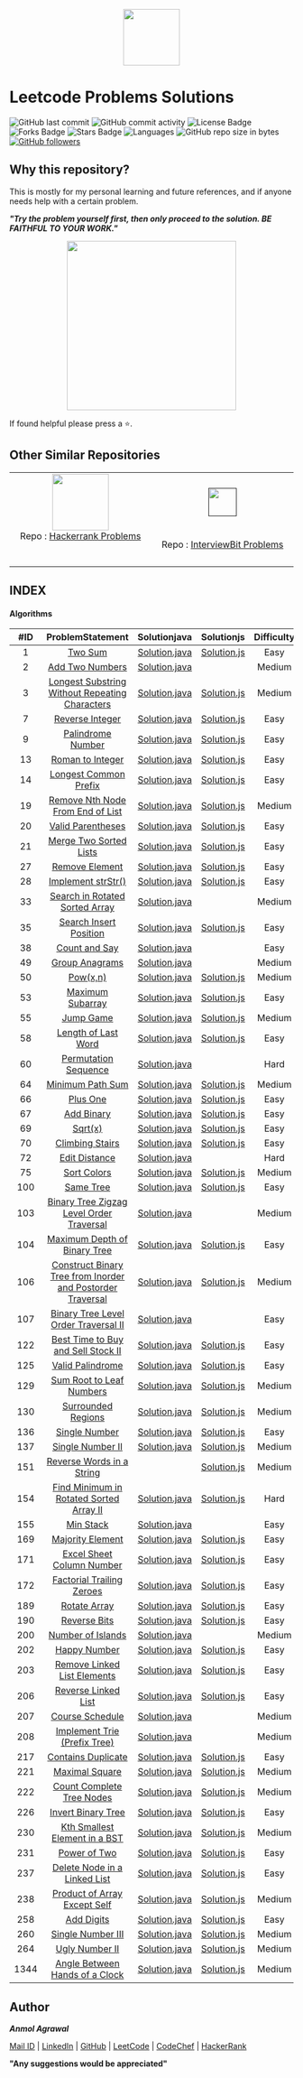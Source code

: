 <p align="center"><a href="https://leetcode.com/anmol_53/"><img src="https://upload.wikimedia.org/wikipedia/commons/thumb/0/0a/LeetCode_Logo_black_with_text.svg/1280px-LeetCode_Logo_black_with_text.svg.png" height="100px"></a></p>

# Leetcode Problems Solutions

![GitHub last commit](https://img.shields.io/github/last-commit/Anmol53/Leetcode-Problems) 
![GitHub commit activity](https://img.shields.io/github/commit-activity/y/Anmol53/Leetcode-Problems?color=ff9900)
![License Badge](https://img.shields.io/github/license/Anmol53/Leetcode-Problems)
![Forks Badge](https://img.shields.io/github/forks/Anmol53/Leetcode-Problems)
![Stars Badge](https://img.shields.io/github/stars/Anmol53/Leetcode-Problems)
![Languages](https://img.shields.io/badge/languages-java%2Cjavascript-yellow.svg)
![GitHub repo size in bytes](https://img.shields.io/github/repo-size/Anmol53/Leetcode-Problems)
[![GitHub followers](https://img.shields.io/github/followers/Anmol53?label=Follow&style=social)](https://github.com/Anmol53?tab=followers)

## Why this repository?

This is mostly for my personal learning and future references, and if anyone needs help with a certain problem.

***"Try the problem yourself first, then only proceed to the solution. BE FAITHFUL TO YOUR WORK."***

<p align="center">
  <img src="https://github.com/Anmol53/portfolio/blob/master/images/EvilNextDevilfish-small.gif" height="300px">
</p>


If found helpful please press a ⭐.

## Other Similar Repositories

<table>
  <tr align="center">
    <td>
      <a href="https://www.hackerrank.com/anmol_53"><img src="https://hrcdn.net/hackerrank/assets/styleguide/logo_wordmark-13074b67abceb42ce8fd38bdeaac6926.svg" height="100"></a>
      <br>
      Repo : 
      <a href="https://github.com/Anmol53/Hackerrank-Problem-Solving">Hackerrank Problems</a>
      <br>
      <span>&nbsp;&nbsp;&nbsp;&nbsp;&nbsp;&nbsp;&nbsp;&nbsp;&nbsp;&nbsp;&nbsp;&nbsp;&nbsp;&nbsp;&nbsp;&nbsp;&nbsp;&nbsp;&nbsp;&nbsp;&nbsp;&nbsp;&nbsp;&nbsp;&nbsp;&nbsp;</span>
      <span>&nbsp;&nbsp;&nbsp;&nbsp;&nbsp;&nbsp;&nbsp;&nbsp;&nbsp;&nbsp;&nbsp;&nbsp;&nbsp;&nbsp;&nbsp;&nbsp;&nbsp;&nbsp;&nbsp;&nbsp;&nbsp;&nbsp;&nbsp;&nbsp;&nbsp;&nbsp;</span>
      <span>&nbsp;&nbsp;&nbsp;&nbsp;&nbsp;&nbsp;&nbsp;&nbsp;&nbsp;&nbsp;&nbsp;&nbsp;&nbsp;&nbsp;&nbsp;&nbsp;&nbsp;&nbsp;&nbsp;&nbsp;&nbsp;&nbsp;&nbsp;&nbsp;&nbsp;&nbsp;</span>
      <span>&nbsp;&nbsp;&nbsp;&nbsp;&nbsp;&nbsp;&nbsp;</span><br>
    </td>
    <td>
      <br>
      <a href=""><img src="https://assets.interviewbit.com/assets/ib_logo_svg-c7ed205b9475b598a9f652d7045054fa26b491fa95cf098569fa41ee0ac34259.svg.gz" height="50px"></a>
      <br>
      <span>&nbsp;&nbsp;&nbsp;&nbsp;&nbsp;&nbsp;&nbsp;&nbsp;&nbsp;&nbsp;&nbsp;&nbsp;&nbsp;&nbsp;&nbsp;&nbsp;&nbsp;&nbsp;&nbsp;&nbsp;&nbsp;&nbsp;&nbsp;&nbsp;&nbsp;&nbsp;</span>
      <span>&nbsp;&nbsp;&nbsp;&nbsp;&nbsp;&nbsp;&nbsp;&nbsp;&nbsp;&nbsp;&nbsp;&nbsp;&nbsp;&nbsp;&nbsp;&nbsp;&nbsp;&nbsp;&nbsp;&nbsp;&nbsp;&nbsp;&nbsp;&nbsp;&nbsp;&nbsp;</span>
      <span>&nbsp;&nbsp;&nbsp;&nbsp;&nbsp;&nbsp;&nbsp;&nbsp;&nbsp;&nbsp;&nbsp;&nbsp;&nbsp;&nbsp;&nbsp;&nbsp;&nbsp;&nbsp;&nbsp;&nbsp;&nbsp;&nbsp;&nbsp;&nbsp;&nbsp;&nbsp;</span>
      <span>&nbsp;&nbsp;&nbsp;&nbsp;&nbsp;&nbsp;&nbsp;</span><br>
      Repo : 
      <a href="https://github.com/Anmol53/Interviewbit-Practice">InterviewBit Problems</a>
      <br>
      <br>
    </td>
  </tr>
</table>

## INDEX
#### Algorithms
|#ID|ProblemStatement|Solutionjava|Solutionjs|Difficulty|
|:---:|:---------------:|:-----------:|:---------:|:--------:|
|1|[Two Sum](https://leetcode.com/problems/two-sum)|[Solution.java](https://github.com/Anmol53/Leetcode-Problems/blob/master/Solutions%20in%20Java/TwoSum.java)|[Solution.js](https://github.com/Anmol53/Leetcode-Problems/blob/master/Solutions%20in%20Javascript/TwoSum.js)|Easy|
|2|[Add Two Numbers](https://leetcode.com/problems/add-two-numbers)|[Solution.java](https://github.com/Anmol53/Leetcode-Problems/blob/master/Solutions%20in%20Java/AddTwoNumbers.java)|[]()|Medium|
|3|[Longest Substring Without Repeating Characters](https://leetcode.com/problems/longest-substring-without-repeating-characters)|[Solution.java](https://github.com/Anmol53/Leetcode-Problems/blob/master/Solutions%20in%20Java/LongestSubstringWithoutRepeatingCharacters.java)|[Solution.js](https://github.com/Anmol53/Leetcode-Problems/blob/master/Solutions%20in%20Javascript/LongestSubstringWithoutRepeatingCharacters.js)|Medium|
|7|[Reverse Integer](https://leetcode.com/problems/reverse-integer)|[Solution.java](https://github.com/Anmol53/Leetcode-Problems/blob/master/Solutions%20in%20Java/ReverseInteger.java)|[Solution.js](https://github.com/Anmol53/Leetcode-Problems/blob/master/Solutions%20in%20Javascript/ReverseInteger.js)|Easy|
|9|[Palindrome Number](https://leetcode.com/problems/palindrome-number)|[Solution.java](https://github.com/Anmol53/Leetcode-Problems/blob/master/Solutions%20in%20Java/PalindromeNumber.java)|[Solution.js](https://github.com/Anmol53/Leetcode-Problems/blob/master/Solutions%20in%20Javascript/PalindromeNumber.js)|Easy|
|13|[Roman to Integer](https://leetcode.com/problems/roman-to-integer)|[Solution.java](https://github.com/Anmol53/Leetcode-Problems/blob/master/Solutions%20in%20Java/RomanToInteger.java)|[Solution.js](https://github.com/Anmol53/Leetcode-Problems/blob/master/Solutions%20in%20Javascript/RomanToInteger.js)|Easy|
|14|[Longest Common Prefix](https://leetcode.com/problems/longest-common-prefix)|[Solution.java](https://github.com/Anmol53/Leetcode-Problems/blob/master/Solutions%20in%20Java/LongestCommonPrefix.java)|[Solution.js](https://github.com/Anmol53/Leetcode-Problems/blob/master/Solutions%20in%20Javascript/LongestCommonPrefix.js)|Easy|
|19|[Remove Nth Node From End of List](https://leetcode.com/problems/remove-nth-node-from-end-of-list)|[Solution.java](https://github.com/Anmol53/Leetcode-Problems/blob/master/Solutions%20in%20Java/RemoveNthNodeFromEndOfList.java)|[Solution.js](https://github.com/Anmol53/Leetcode-Problems/blob/master/Solutions%20in%20Javascript/RemoveNthNodeFromEndOfList.js)|Medium|
|20|[Valid Parentheses](https://leetcode.com/problems/valid-parentheses)|[Solution.java](https://github.com/Anmol53/Leetcode-Problems/blob/master/Solutions%20in%20Java/ValidParentheses.java)|[Solution.js](https://github.com/Anmol53/Leetcode-Problems/blob/master/Solutions%20in%20Javascript/ValidParentheses.js)|Easy|
|21|[Merge Two Sorted Lists](https://leetcode.com/problems/merge-two-sorted-lists)|[Solution.java](https://github.com/Anmol53/Leetcode-Problems/blob/master/Solutions%20in%20Java/MergeTwoSortedLists.java)|[Solution.js](https://github.com/Anmol53/Leetcode-Problems/blob/master/Solutions%20in%20Javascript/MergeTwoSortedLists.js)|Easy|
|27|[Remove Element](https://leetcode.com/problems/remove-element)|[Solution.java](https://github.com/Anmol53/Leetcode-Problems/blob/master/Solutions%20in%20Java/RemoveElement.java)|[Solution.js](https://github.com/Anmol53/Leetcode-Problems/blob/master/Solutions%20in%20Javascript/RemoveElement.js)|Easy|
|28|[Implement strStr()](https://leetcode.com/problems/implement-strstr)|[Solution.java](https://github.com/Anmol53/Leetcode-Problems/blob/master/Solutions%20in%20Java/Implement_strStr().java)|[Solution.js](https://github.com/Anmol53/Leetcode-Problems/blob/master/Solutions%20in%20Javascript/Implement_strStr().js)|Easy|
|33|[Search in Rotated Sorted Array](https://leetcode.com/problems/search-in-rotated-sorted-array)|[Solution.java](https://github.com/Anmol53/Leetcode-Problems/blob/master/Solutions%20in%20Java/SearchInRotatedSortedArray.java)|[]()|Medium|
|35|[Search Insert Position](https://leetcode.com/problems/search-insert-position)|[Solution.java](https://github.com/Anmol53/Leetcode-Problems/blob/master/Solutions%20in%20Java/SearchInsertPosition.java)|[Solution.js](https://github.com/Anmol53/Leetcode-Problems/blob/master/Solutions%20in%20Javascript/SearchInsertPosition.js)|Easy|
|38|[Count and Say](https://leetcode.com/problems/count-and-say)|[Solution.java](https://github.com/Anmol53/Leetcode-Problems/blob/master/Solutions%20in%20Java/CountAndSay.java)|[]()|Easy|
|49|[Group Anagrams](https://leetcode.com/problems/group-anagrams)|[Solution.java](https://github.com/Anmol53/Leetcode-Problems/blob/master/Solutions%20in%20Java/GroupAnagrams.java)|[]()|Medium|
|50|[Pow(x,n)](https://leetcode.com/problems/powx-n)|[Solution.java](https://github.com/Anmol53/Leetcode-Problems/blob/master/Solutions%20in%20Java/Pow(x%2C%20n).java)|[Solution.js](https://github.com/Anmol53/Leetcode-Problems/blob/master/Solutions%20in%20Javascript/Pow(x%2C%20n).js)|Medium|
|53|[Maximum Subarray](https://leetcode.com/problems/maximum-subarray)|[Solution.java](https://github.com/Anmol53/Leetcode-Problems/blob/master/Solutions%20in%20Java/MaximumSubarray.java)|[Solution.js](https://github.com/Anmol53/Leetcode-Problems/blob/master/Solutions%20in%20Javascript/MaximumSubarray.js)|Easy|
|55|[Jump Game](https://leetcode.com/problems/jump-game)|[Solution.java](https://github.com/Anmol53/Leetcode-Problems/blob/master/Solutions%20in%20Java/JumpGame.java)|[Solution.js](https://github.com/Anmol53/Leetcode-Problems/blob/master/Solutions%20in%20Javascript/JumpGame.js)|Medium|
|58|[Length of Last Word](https://leetcode.com/problems/length-of-last-word)|[Solution.java](https://github.com/Anmol53/Leetcode-Problems/blob/master/Solutions%20in%20Java/LengthOfLastWord.java)|[Solution.js](https://github.com/Anmol53/Leetcode-Problems/blob/master/Solutions%20in%20Javascript/LengthOfLastWord.js)|Easy|
|60|[Permutation Sequence](https://leetcode.com/problems/permutation-sequence)|[Solution.java](https://github.com/Anmol53/Leetcode-Problems/blob/master/Solutions%20in%20Java/PermutationSequence.java)|[]()|Hard|
|64|[Minimum Path Sum](https://leetcode.com/problems/minimum-path-sum)|[Solution.java](https://github.com/Anmol53/Leetcode-Problems/blob/master/Solutions%20in%20Java/MinimumPathSum.java)|[Solution.js](https://github.com/Anmol53/Leetcode-Problems/blob/master/Solutions%20in%20Javascript/MinimumPathSum.js)|Medium|
|66|[Plus One](https://leetcode.com/problems/plus-one)|[Solution.java](https://github.com/Anmol53/Leetcode-Problems/blob/master/Solutions%20in%20Java/PlusOne.java)|[Solution.js](https://github.com/Anmol53/Leetcode-Problems/blob/master/Solutions%20in%20Javascript/PlusOne.js)|Easy|
|67|[Add Binary](https://leetcode.com/problems/add-binary)|[Solution.java](https://github.com/Anmol53/Leetcode-Problems/blob/master/Solutions%20in%20Java/AddBinary.java)|[Solution.js](https://github.com/Anmol53/Leetcode-Problems/blob/master/Solutions%20in%20Javascript/AddBinary.js)|Easy|
|69|[Sqrt(x)](https://leetcode.com/problems/sqrtx)|[Solution.java](https://github.com/Anmol53/Leetcode-Problems/blob/master/Solutions%20in%20Java/Sqrt(x).java)|[Solution.js](https://github.com/Anmol53/Leetcode-Problems/blob/master/Solutions%20in%20Javascript/Sqrt(x).js)|Easy|
|70|[Climbing Stairs](https://leetcode.com/problems/climbing-stairs)|[Solution.java](https://github.com/Anmol53/Leetcode-Problems/blob/master/Solutions%20in%20Java/ClimbingStairs.java)|[Solution.js](https://github.com/Anmol53/Leetcode-Problems/blob/master/Solutions%20in%20Javascript/ClimbingStairs.js)|Easy|
|72|[Edit Distance](https://leetcode.com/problems/edit-distance)|[Solution.java](https://github.com/Anmol53/Leetcode-Problems/blob/master/Solutions%20in%20Java/EditDistance.java)|[]()|Hard|
|75|[Sort Colors](https://leetcode.com/problems/sort-colors)|[Solution.java](https://github.com/Anmol53/Leetcode-Problems/blob/master/Solutions%20in%20Java/SortColors.java)|[Solution.js](https://github.com/Anmol53/Leetcode-Problems/blob/master/Solutions%20in%20Javascript/SortColors.js)|Medium|
|100|[Same Tree](https://leetcode.com/problems/same-tree)|[Solution.java](https://github.com/Anmol53/Leetcode-Problems/blob/master/Solutions%20in%20Java/SameTree.java)|[Solution.js](https://github.com/Anmol53/Leetcode-Problems/blob/master/Solutions%20in%20Javascript/SameTree.js)|Easy|
|103|[Binary Tree Zigzag Level Order Traversal](https://leetcode.com/problems/binary-tree-zigzag-level-order-traversal)|[Solution.java](https://github.com/Anmol53/Leetcode-Problems/blob/master/Solutions%20in%20Java/BinaryTreeZigzagLevelOrderTraversal.java)|[]()|Medium|
|104|[Maximum Depth of Binary Tree](https://leetcode.com/problems/maximum-depth-of-binary-tree)|[Solution.java](https://github.com/Anmol53/Leetcode-Problems/blob/master/Solutions%20in%20Java/MaximumDepthOfBinaryTree.java)|[Solution.js](https://github.com/Anmol53/Leetcode-Problems/blob/master/Solutions%20in%20Javascript/MaximumDepthOfBinaryTree.js)|Easy|
|106|[Construct Binary Tree from Inorder and Postorder Traversal](https://leetcode.com/problems/construct-binary-tree-from-inorder-and-postorder-traversal)|[Solution.java](https://github.com/Anmol53/Leetcode-Problems/blob/master/Solutions%20in%20Java/ConstructBinaryTreeFromInorderAndPostorderTraversal.java)|[Solution.js](https://github.com/Anmol53/Leetcode-Problems/blob/master/Solutions%20in%20Javascript/ConstructBinaryTreeFromInorderAndPostorderTraversal.js)|Medium|
|107|[Binary Tree Level Order Traversal II](https://leetcode.com/problems/binary-tree-level-order-traversal-ii)|[Solution.java](https://github.com/Anmol53/Leetcode-Problems/blob/master/Solutions%20in%20Java/BinaryTreeLevelOrderTraversal-II.java)|[]()|Easy|
|122|[Best Time to Buy and Sell Stock II](https://leetcode.com/problems/best-time-to-buy-and-sell-stock-ii)|[Solution.java](https://github.com/Anmol53/Leetcode-Problems/blob/master/Solutions%20in%20Java/BestTimeToBuyAndSellStock-II.java)|[Solution.js](https://github.com/Anmol53/Leetcode-Problems/blob/master/Solutions%20in%20Javascript/BestTimeToBuyAndSellStock-II.js)|Easy|
|125|[Valid Palindrome](https://leetcode.com/problems/valid-palindrome)|[Solution.java](https://github.com/Anmol53/Leetcode-Problems/blob/master/Solutions%20in%20Java/ValidPalindrome.java)|[Solution.js](https://github.com/Anmol53/Leetcode-Problems/blob/master/Solutions%20in%20Javascript/ValidPalindrome.js)|Easy|
|129|[Sum Root to Leaf Numbers](https://leetcode.com/problems/sum-root-to-leaf-numbers)|[Solution.java](https://github.com/Anmol53/Leetcode-Problems/blob/master/Solutions%20in%20Java/SumRootToLeafNumbers.java)|[Solution.js](https://github.com/Anmol53/Leetcode-Problems/blob/master/Solutions%20in%20Javascript/SumRootToLeafNumbers.js)|Medium|
|130|[Surrounded Regions](https://leetcode.com/problems/surrounded-regions)|[Solution.java](https://github.com/Anmol53/Leetcode-Problems/blob/master/Solutions%20in%20Java/SurroundedRegions.java)|[Solution.js](https://github.com/Anmol53/Leetcode-Problems/blob/master/Solutions%20in%20Javascript/SurroundedRegions.js)|Medium|
|136|[Single Number](https://leetcode.com/problems/single-number)|[Solution.java](https://github.com/Anmol53/Leetcode-Problems/blob/master/Solutions%20in%20Java/SingleNumber.java)|[Solution.js](https://github.com/Anmol53/Leetcode-Problems/blob/master/Solutions%20in%20Javascript/SingleNumber.js)|Easy|
|137|[Single Number II](https://leetcode.com/problems/single-number-ii)|[Solution.java](https://github.com/Anmol53/Leetcode-Problems/blob/master/Solutions%20in%20Java/SingleNumber-II.java)|[Solution.js](https://github.com/Anmol53/Leetcode-Problems/blob/master/Solutions%20in%20Javascript/SingleNumber-II.js)|Medium|
|151|[Reverse Words in a String](https://leetcode.com/problems/reverse-words-in-a-string)|[]()|[Solution.js](https://github.com/Anmol53/Leetcode-Problems/blob/master/Solutions%20in%20Javascript/ReverseWordsInAString.js)|Medium|
|154|[Find Minimum in Rotated Sorted Array II](https://leetcode.com/problems/find-minimum-in-rotated-sorted-array-ii)|[Solution.java](https://github.com/Anmol53/Leetcode-Problems/blob/master/Solutions%20in%20Java/FindMinimumInRotatedSortedArray-II.java)|[Solution.js](https://github.com/Anmol53/Leetcode-Problems/blob/master/Solutions%20in%20Javascript/FindMinimumInRotatedSortedArray-II.js)|Hard|
|155|[Min Stack](https://leetcode.com/problems/min-stack)|[Solution.java](https://github.com/Anmol53/Leetcode-Problems/blob/master/Solutions%20in%20Java/MinStack.java)|[]()|Easy|
|169|[Majority Element](https://leetcode.com/problems/majority-element)|[Solution.java](https://github.com/Anmol53/Leetcode-Problems/blob/master/Solutions%20in%20Java/MajorityElement.java)|[Solution.js](https://github.com/Anmol53/Leetcode-Problems/blob/master/Solutions%20in%20Javascript/MajorityElement.js)|Easy|
|171|[Excel Sheet Column Number](https://leetcode.com/problems/excel-sheet-column-number)|[Solution.java](https://github.com/Anmol53/Leetcode-Problems/blob/master/Solutions%20in%20Java/ExcelSheetColumnNumber.java)|[Solution.js](https://github.com/Anmol53/Leetcode-Problems/blob/master/Solutions%20in%20Javascript/ExcelSheetColumnNumber.js)|Easy|
|172|[Factorial Trailing Zeroes](https://leetcode.com/problems/factorial-trailing-zeroes)|[Solution.java](https://github.com/Anmol53/Leetcode-Problems/blob/master/Solutions%20in%20Java/FactorialTrailingZeroes.java)|[Solution.js](https://github.com/Anmol53/Leetcode-Problems/blob/master/Solutions%20in%20Javascript/FactorialTrailingZeroes.js)|Easy|
|189|[Rotate Array](https://leetcode.com/problems/rotate-array)|[Solution.java](https://github.com/Anmol53/Leetcode-Problems/blob/master/Solutions%20in%20Java/RotateArray.java)|[Solution.js](https://github.com/Anmol53/Leetcode-Problems/blob/master/Solutions%20in%20Javascript/RotateArray.js)|Easy|
|190|[Reverse Bits](https://leetcode.com/problems/reverse-bits)|[Solution.java](https://github.com/Anmol53/Leetcode-Problems/blob/master/Solutions%20in%20Java/ReverseBits.java)|[Solution.js](https://github.com/Anmol53/Leetcode-Problems/blob/master/Solutions%20in%20Javascript/ReverseBits.js)|Easy|
|200|[Number of Islands](https://leetcode.com/problems/number-of-islands)|[Solution.java](https://github.com/Anmol53/Leetcode-Problems/blob/master/Solutions%20in%20Java/NumberOfIslands.java)|[]()|Medium|
|202|[Happy Number](https://leetcode.com/problems/happy-number)|[Solution.java](https://github.com/Anmol53/Leetcode-Problems/blob/master/Solutions%20in%20Java/HappyNumber.java)|[Solution.js](https://github.com/Anmol53/Leetcode-Problems/blob/master/Solutions%20in%20Javascript/HappyNumber.js)|Easy|
|203|[Remove Linked List Elements](https://leetcode.com/problems/remove-linked-list-elements)|[Solution.java](https://github.com/Anmol53/Leetcode-Problems/blob/master/Solutions%20in%20Java/RemoveLinkedListElements.java)|[Solution.js](https://github.com/Anmol53/Leetcode-Problems/blob/master/Solutions%20in%20Javascript/RemoveLinkedListElements.js)|Easy|
|206|[Reverse Linked List](https://leetcode.com/problems/reverse-linked-list)|[Solution.java](https://github.com/Anmol53/Leetcode-Problems/blob/master/Solutions%20in%20Java/ReverseLinkedList.java)|[Solution.js](https://github.com/Anmol53/Leetcode-Problems/blob/master/Solutions%20in%20Javascript/ReverseLinkedList.js)|Easy|
|207|[Course Schedule](https://leetcode.com/problems/course-schedule)|[Solution.java](https://github.com/Anmol53/Leetcode-Problems/blob/master/Solutions%20in%20Java/CourseSchedule.java)|[]()|Medium|
|208|[Implement Trie (Prefix Tree)](https://leetcode.com/problems/implement-trie-prefix-tree)|[Solution.java](https://github.com/Anmol53/Leetcode-Problems/blob/master/Solutions%20in%20Java/ImplementTrie(PrefixTree).java)|[]()|Medium|
|217|[Contains Duplicate](https://leetcode.com/problems/contains-duplicate)|[Solution.java](https://github.com/Anmol53/Leetcode-Problems/blob/master/Solutions%20in%20Java/ContainsDuplicate.java)|[Solution.js](https://github.com/Anmol53/Leetcode-Problems/blob/master/Solutions%20in%20Javascript/ContainsDuplicate.js)|Easy|
|221|[Maximal Square](https://leetcode.com/problems/maximal-square)|[Solution.java](https://github.com/Anmol53/Leetcode-Problems/blob/master/Solutions%20in%20Java/MaximalSquare.java)|[Solution.js](https://github.com/Anmol53/Leetcode-Problems/blob/master/Solutions%20in%20Javascript/MaximalSquare.js)|Medium|
|222|[Count Complete Tree Nodes](https://leetcode.com/problems/count-complete-tree-nodes)|[Solution.java](https://github.com/Anmol53/Leetcode-Problems/blob/master/Solutions%20in%20Java/CountCompleteTreeNodes.java)|[Solution.js](https://github.com/Anmol53/Leetcode-Problems/blob/master/Solutions%20in%20Javascript/CountCompleteTreeNodes.js)|Medium|
|226|[Invert Binary Tree](https://leetcode.com/problems/invert-binary-tree)|[Solution.java](https://github.com/Anmol53/Leetcode-Problems/blob/master/Solutions%20in%20Java/InvertBinaryTree.java)|[Solution.js](https://github.com/Anmol53/Leetcode-Problems/blob/master/Solutions%20in%20Javascript/InvertBinaryTree.js)|Easy|
|230|[Kth Smallest Element in a BST](https://leetcode.com/problems/kth-smallest-element-in-a-bst)|[Solution.java](https://github.com/Anmol53/Leetcode-Problems/blob/master/Solutions%20in%20Java/KthSmallestElementInA_BST.java)|[Solution.js](https://github.com/Anmol53/Leetcode-Problems/blob/master/Solutions%20in%20Javascript/KthSmallestElementInA_BST.js)|Medium|
|231|[Power of Two](https://leetcode.com/problems/power-of-two)|[Solution.java](https://github.com/Anmol53/Leetcode-Problems/blob/master/Solutions%20in%20Java/PowerOfTwo.java)|[Solution.js](https://github.com/Anmol53/Leetcode-Problems/blob/master/Solutions%20in%20Javascript/PowerOfTwo.js)|Easy|
|237|[Delete Node in a Linked List](https://leetcode.com/problems/delete-node-in-a-linked-list)|[Solution.java](https://github.com/Anmol53/Leetcode-Problems/blob/master/Solutions%20in%20Java/DeleteNodeInALinkedList.java)|[Solution.js](https://github.com/Anmol53/Leetcode-Problems/blob/master/Solutions%20in%20Javascript/DeleteNodeInALinkedList.js)|Easy|
|238|[Product of Array Except Self](https://leetcode.com/problems/product-of-array-except-self)|[Solution.java](https://github.com/Anmol53/Leetcode-Problems/blob/master/Solutions%20in%20Java/ProductOfArrayExceptSelf.java)|[Solution.js](https://github.com/Anmol53/Leetcode-Problems/blob/master/Solutions%20in%20Javascript/ProductOfArrayExceptSelf.js)|Medium|
|258|[Add Digits](https://leetcode.com/problems/add-digits)|[Solution.java](https://github.com/Anmol53/Leetcode-Problems/blob/master/Solutions%20in%20Java/AddDigits.java)|[Solution.js](https://github.com/Anmol53/Leetcode-Problems/blob/master/Solutions%20in%20Javascript/AddDigits.js)|Easy|
|260|[Single Number III](https://leetcode.com/problems/single-number-iii)|[Solution.java](https://github.com/Anmol53/Leetcode-Problems/blob/master/Solutions%20in%20Java/SingleNumber-III.java)|[Solution.js](https://github.com/Anmol53/Leetcode-Problems/blob/master/Solutions%20in%20Javascript/SingleNumber-III.js)|Medium|
|264|[Ugly Number II](https://leetcode.com/problems/ugly-number-ii)|[Solution.java](https://github.com/Anmol53/Leetcode-Problems/blob/master/Solutions%20in%20Java/UglyNumber-II.java)|[Solution.js](https://github.com/Anmol53/Leetcode-Problems/blob/master/Solutions%20in%20Javascript/UglyNumber-II.js)|Medium|
|1344|[Angle Between Hands of a Clock](https://leetcode.com/problems/angle-between-hands-of-a-clock/)|[Solution.java](https://github.com/Anmol53/Leetcode-Problems/blob/master/Solutions%20in%20Java/Angle%20Between%20Hands%20of%20a%20Clock.java)|[Solution.js](https://github.com/Anmol53/Leetcode-Problems/blob/master/Solutions%20in%20Javascript/Angle%20Between%20Hands%20of%20a%20Clock.js)|Medium|
<!--

-->
## Author
***Anmol Agrawal***

[Mail ID](mailto:anmol.ag53@gmail.com?subject=[GitHub]) | [LinkedIn](https://www.linkedin.com/in/anmol-53/) | [GitHub](https://github.com/Anmol53/) | [LeetCode](https://leetcode.com/anmol_53/) | [CodeChef](https://www.codechef.com/users/uniquecoder_) | [HackerRank](https://www.hackerrank.com/anmol_53)

**"Any suggestions would be appreciated"**
